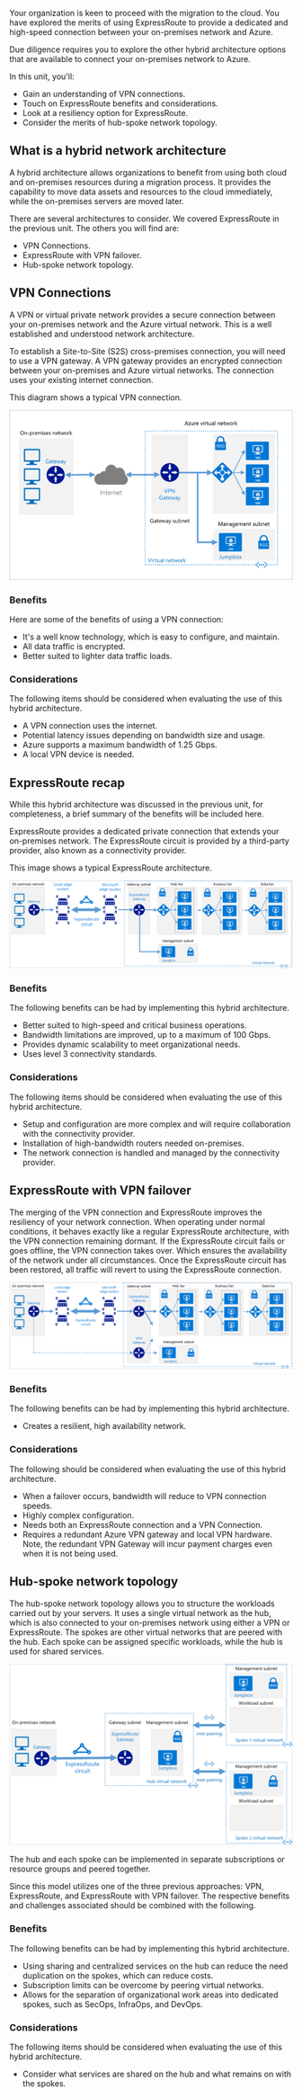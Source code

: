 Your organization is keen to proceed with the migration to the cloud. You have explored the merits of using ExpressRoute to provide a dedicated and high-speed connection between your on-premises network and Azure.

Due diligence requires you to explore the other hybrid architecture options that are available to connect your on-premises network to Azure.

In this unit, you'll:

- Gain an understanding of VPN connections.
- Touch on ExpressRoute benefits and considerations.
- Look at a resiliency option for ExpressRoute.
- Consider the merits of hub-spoke network topology.

## What is a hybrid network architecture

A hybrid architecture allows organizations to benefit from using both cloud and on-premises resources during a migration process. It provides the capability to move data assets and resources to the cloud immediately, while the on-premises servers are moved later.

There are several architectures to consider.  We covered ExpressRoute in the previous unit. The others you will find are:

- VPN Connections.
- ExpressRoute with VPN failover.
- Hub-spoke network topology.

## VPN Connections

A VPN or virtual private network provides a secure connection between your on-premises network and the Azure virtual network. This is a well established and understood network architecture.

To establish a Site-to-Site (S2S) cross-premises connection, you will need to use a VPN gateway. A VPN gateway provides an encrypted connection between your on-premises and Azure virtual networks. The connection uses your existing internet connection.

This diagram shows a typical VPN connection.

![Image showing a VPN connection between the on-premises network and the Azure virtual network](../media/4-vpnarch.png)

### Benefits

Here are some of the benefits of using a VPN connection:

- It's a well know technology, which is easy to configure, and maintain.
- All data traffic is encrypted.
- Better suited to lighter data traffic loads.

### Considerations

The following items should be considered when evaluating the use of this hybrid architecture.

- A VPN connection uses the internet.
- Potential latency issues depending on bandwidth size and usage.
- Azure supports a maximum bandwidth of 1.25 Gbps.
- A local VPN device is needed.

## ExpressRoute recap

While this hybrid architecture was discussed in the previous unit, for completeness, a brief summary of the benefits will be included here.

ExpressRoute provides a dedicated private connection that extends your on-premises network. The ExpressRoute circuit is provided by a third-party provider, also known as a connectivity provider.

This image shows a typical ExpressRoute architecture.

![Image showing ExpressRoute reference architecture](../media/3-express-route-architecture.png)

### Benefits

The following benefits can be had by implementing this hybrid architecture.

- Better suited to high-speed and critical business operations.
- Bandwidth limitations are improved, up to a maximum of 100 Gbps.
- Provides dynamic scalability to meet organizational needs.
- Uses level 3 connectivity standards.

### Considerations

The following items should be considered when evaluating the use of this hybrid architecture.

- Setup and configuration are more complex and will require collaboration with the connectivity provider.
- Installation of high-bandwidth routers needed on-premises.
- The network connection is handled and managed by the connectivity provider.

## ExpressRoute with VPN failover

The merging of the VPN connection and ExpressRoute improves the resiliency of your network connection. When operating under normal conditions, it behaves exactly like a regular ExpressRoute architecture, with the VPN connection remaining dormant. If the ExpressRoute circuit fails or goes offline, the VPN connection takes over. Which ensures the availability of the network under all circumstances. Once the ExpressRoute circuit has been restored, all traffic will revert to using the ExpressRoute connection.

![Image showing ExpressRoute with VPN failover](../media/3-expressroute-vpn-failover-architecture.png)

### Benefits

The following benefits can be had by implementing this hybrid architecture.

- Creates a resilient, high availability network.

### Considerations

The following should be considered when evaluating the use of this hybrid architecture.

- When a failover occurs, bandwidth will reduce to VPN connection speeds.
- Highly complex configuration.
- Needs both an ExpressRoute connection and a VPN Connection.
- Requires a redundant Azure VPN gateway and local VPN hardware. Note, the redundant VPN Gateway will incur payment charges even when it is not being used.

## Hub-spoke network topology

The hub-spoke network topology allows you to structure the workloads carried out by your servers.  It uses a single virtual network as the hub, which is also connected to your on-premises network using either a VPN or ExpressRoute. The spokes are other virtual networks that are peered with the hub. Each spoke can be assigned specific workloads, while the hub is used for shared services.

![Image showing hub-spoke architecture](../media/4-hub-spoke-architecture.png)

The hub and each spoke can be implemented in separate subscriptions or resource groups and peered together.

Since this model utilizes one of the three previous approaches: VPN, ExpressRoute, and ExpressRoute with VPN failover. The respective benefits and challenges associated should be combined with the following.

### Benefits

The following benefits can be had by implementing this hybrid architecture.

- Using sharing and centralized services on the hub can reduce the need duplication on the spokes, which can reduce costs.
- Subscription limits can be overcome by peering virtual networks.
- Allows for the separation of organizational work areas into dedicated spokes, such as SecOps, InfraOps, and DevOps.

### Considerations

The following items should be considered when evaluating the use of this hybrid architecture.

- Consider what services are shared on the hub and what remains on with the spokes.
